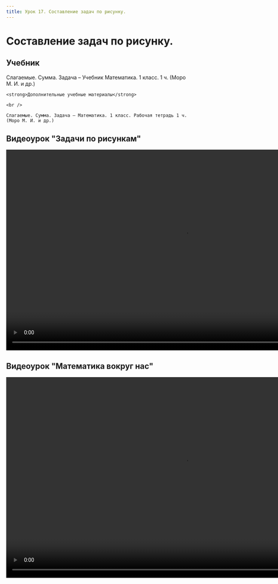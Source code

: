 ```yaml
---
title: Урок 17. Составление задач по рисунку.
---
```


# Составление задач по рисунку.

## Учебник

Слагаемые. Сумма. Задача – Учебник Математика. 1 класс. 1 ч. (Моро М. И. и др.)

<p>
	<strong>Дополнительные учебные материалы</strong> 
</p>
<p>
	<br /> 
</p>
<p>
	Слагаемые. Сумма. Задача – Математика. 1 класс. Рабочая тетрадь 1 ч. (Моро М. И. и др.)
</p>

## Видеоурок	"Задачи по рисункам"


<video width="960" height="540" controls>
  <source src="https://vod-progressive.akamaized.net/exp=1667466156~acl=%2Fvimeo-prod-skyfire-std-us%2F01%2F601%2F23%2F578005872%2F2730116198.mp4~hmac=3548b7a33902ab2f862bb66900133f94ee05c5a0814c72b2f248f5aba0e902d9/vimeo-prod-skyfire-std-us/01/601/23/578005872/2730116198.mp4" type="video/mp4">
Your browser does not support the video tag.
</video>


## Видеоурок	"Математика вокруг нас"


<video width="960" height="540" controls>
  <source src="https://vod-progressive.akamaized.net/exp=1667466156~acl=%2Fvimeo-prod-skyfire-std-us%2F01%2F511%2F23%2F577555168%2F2728011316.mp4~hmac=684eae00483eb17565a9d5e127af654af1351998d909589007a202dbbd01ecac/vimeo-prod-skyfire-std-us/01/511/23/577555168/2728011316.mp4" type="video/mp4">
Your browser does not support the video tag.
</video>
